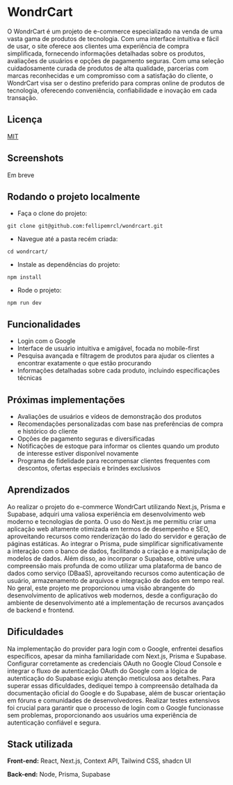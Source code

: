 # WondrCart

O WondrCart é um projeto de e-commerce especializado na venda de uma vasta gama de produtos de tecnologia. Com uma interface intuitiva e fácil de usar, o site oferece aos clientes uma experiência de compra simplificada, fornecendo informações detalhadas sobre os produtos, avaliações de usuários e opções de pagamento seguras. Com uma seleção cuidadosamente curada de produtos de alta qualidade, parcerias com marcas reconhecidas e um compromisso com a satisfação do cliente, o WondrCart visa ser o destino preferido para compras online de produtos de tecnologia, oferecendo conveniência, confiabilidade e inovação em cada transação.

## Licença

[MIT](https://choosealicense.com/licenses/mit/)


## Screenshots

Em breve

## Rodando o projeto localmente

- Faça o clone do projeto: 

```
git clone git@github.com:fellipemrcl/wondrcart.git
```

- Navegue até a pasta recém criada:

```
cd wondrcart/
```

- Instale as dependências do projeto:

```
npm install
```

- Rode o projeto:

```
npm run dev
````

## Funcionalidades

- Login com o Google
- Interface de usuário intuitiva e amigável, focada no mobile-first
- Pesquisa avançada e filtragem de produtos para ajudar os clientes a encontrar exatamente o que estão procurando
- Informações detalhadas sobre cada produto, incluindo especificações técnicas


## Próximas implementações

- Avaliações de usuários e vídeos de demonstração dos produtos
- Recomendações personalizadas com base nas preferências de compra e histórico do cliente
- Opções de pagamento seguras e diversificadas
- Notificações de estoque para informar os clientes quando um produto de interesse estiver disponível novamente
- Programa de fidelidade para recompensar clientes frequentes com descontos, ofertas especiais e brindes exclusivos

## Aprendizados

Ao realizar o projeto do e-commerce WondrCart utilizando Next.js, Prisma e Supabase, adquiri uma valiosa experiência em desenvolvimento web moderno e tecnologias de ponta. O uso do Next.js me permitiu criar uma aplicação web altamente otimizada em termos de desempenho e SEO, aproveitando recursos como renderização do lado do servidor e geração de páginas estáticas. Ao integrar o Prisma, pude simplificar significativamente a interação com o banco de dados, facilitando a criação e a manipulação de modelos de dados. Além disso, ao incorporar o Supabase, obtive uma compreensão mais profunda de como utilizar uma plataforma de banco de dados como serviço (DBaaS), aproveitando recursos como autenticação de usuário, armazenamento de arquivos e integração de dados em tempo real. No geral, este projeto me proporcionou uma visão abrangente do desenvolvimento de aplicativos web modernos, desde a configuração do ambiente de desenvolvimento até a implementação de recursos avançados de backend e frontend.

## Dificuldades

Na implementação do provider para login com o Google, enfrentei desafios específicos, apesar da minha familiaridade com Next.js, Prisma e Supabase. Configurar corretamente as credenciais OAuth no Google Cloud Console e integrar o fluxo de autenticação OAuth do Google com a lógica de autenticação do Supabase exigiu atenção meticulosa aos detalhes. Para superar essas dificuldades, dediquei tempo à compreensão detalhada da documentação oficial do Google e do Supabase, além de buscar orientação em fóruns e comunidades de desenvolvedores. Realizar testes extensivos foi crucial para garantir que o processo de login com o Google funcionasse sem problemas, proporcionando aos usuários uma experiência de autenticação confiável e segura.

## Stack utilizada

**Front-end:** React, Next.js, Context API, Tailwind CSS, shadcn UI

**Back-end:** Node, Prisma, Supabase
